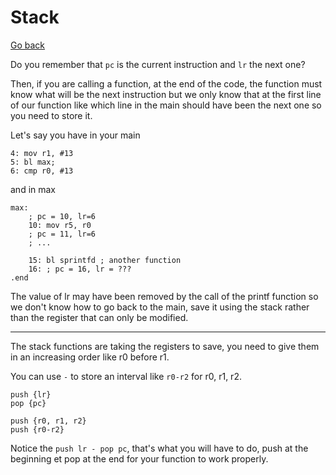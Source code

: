 # Stack

[Go back](..)

Do you remember that `pc` is the current instruction and `lr` the next one?

Then, if you are calling a function, at the end of the code, the function must know what will be the next instruction but we only know that at the first line of our function like which line in the main should have been the next one so you need to store it.

Let's say you have in your main

```asm6502
4: mov r1, #13
5: bl max;
6: cmp r0, #13
```

and in max

```asm6502
max:
    ; pc = 10, lr=6
    10: mov r5, r0
    ; pc = 11, lr=6
    ; ...

    15: bl sprintfd ; another function
    16: ; pc = 16, lr = ???
.end
```

The value of lr may have been removed by the call of the printf function so we don't know how to go back to the main, save it using the stack rather than the register that can only be modified.

<hr class="sl">

The stack functions are taking the registers to save, you need to give them in an increasing order like r0 before r1.

You can use `-` to store an interval like `r0-r2` for r0, r1, r2.

```asm6502
push {lr}
pop {pc}

push {r0, r1, r2}
push {r0-r2}
```

Notice the `push lr - pop pc`, that's what you will have to do, push at the beginning et pop at the end for your function to work properly.